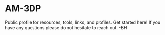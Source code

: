 # AM-3DP
Public profile for resources, tools, links, and profiles. Get started here! If you have any questions please do not hesitate to reach out. -BH
